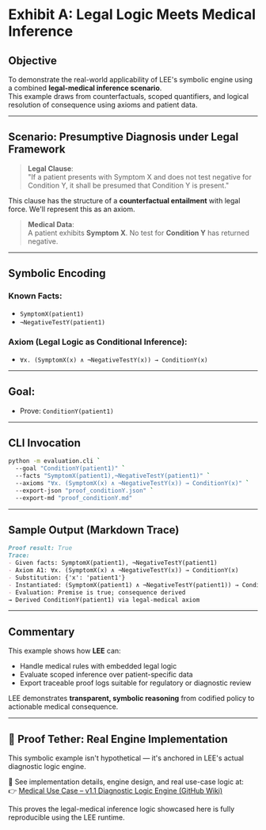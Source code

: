 # Exhibit A: Legal Logic Meets Medical Inference

## Objective

To demonstrate the real-world applicability of LEE's symbolic engine using a combined **legal-medical inference scenario**.  
This example draws from counterfactuals, scoped quantifiers, and logical resolution of consequence using axioms and patient data.

---

## Scenario: Presumptive Diagnosis under Legal Framework

> **Legal Clause**:  
> "If a patient presents with Symptom X and does not test negative for Condition Y, it shall be presumed that Condition Y is present."

This clause has the structure of a **counterfactual entailment** with legal force. We'll represent this as an axiom.

> **Medical Data**:  
> A patient exhibits **Symptom X**. No test for **Condition Y** has returned negative.

---

## Symbolic Encoding

### Known Facts:
- `SymptomX(patient1)`
- `¬NegativeTestY(patient1)`

### Axiom (Legal Logic as Conditional Inference):
- `∀x. (SymptomX(x) ∧ ¬NegativeTestY(x)) → ConditionY(x)`

---

## Goal:
- Prove: `ConditionY(patient1)`

---

## CLI Invocation

```bash
python -m evaluation.cli `
  --goal "ConditionY(patient1)" `
  --facts "SymptomX(patient1),¬NegativeTestY(patient1)" `
  --axioms "∀x. (SymptomX(x) ∧ ¬NegativeTestY(x)) → ConditionY(x)" `
  --export-json "proof_conditionY.json" `
  --export-md "proof_conditionY.md"
```

---

## Sample Output (Markdown Trace)

```markdown
Proof result: True
Trace:
- Given facts: SymptomX(patient1), ¬NegativeTestY(patient1)
- Axiom A1: ∀x. (SymptomX(x) ∧ ¬NegativeTestY(x)) → ConditionY(x)
- Substitution: {'x': 'patient1'}
- Instantiated: (SymptomX(patient1) ∧ ¬NegativeTestY(patient1)) → ConditionY(patient1)
- Evaluation: Premise is true; consequence derived
→ Derived ConditionY(patient1) via legal-medical axiom
```

---

## Commentary

This example shows how **LEE** can:
- Handle medical rules with embedded legal logic
- Evaluate scoped inference over patient-specific data
- Export traceable proof logs suitable for regulatory or diagnostic review

LEE demonstrates **transparent, symbolic reasoning** from codified policy to actionable medical consequence.


---

## 🔗 Proof Tether: Real Engine Implementation

This symbolic example isn't hypothetical — it's anchored in LEE's actual diagnostic logic engine.

🧠 See implementation details, engine design, and real use-case logic at:  
👉 [Medical Use Case – v1.1 Diagnostic Logic Engine (GitHub Wiki)](https://github.com/KILGORETROUT111/logic-evaluation-engine/wiki/Medical-Use-Case-%E2%80%93-v1.1-Diagnostic-Logic-Engine)

This proves the legal-medical inference logic showcased here is fully reproducible using the LEE runtime.
